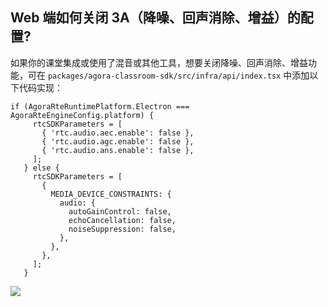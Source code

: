 ## Web 端如何关闭 3A（降噪、回声消除、增益）的配置?

如果你的课堂集成或使用了混音或其他工具，想要关闭降噪、回声消除、增益功能，可在 `packages/agora-classroom-sdk/src/infra/api/index.tsx` 中添加以下代码实现：

 ```tsx
 if (AgoraRteRuntimePlatform.Electron === AgoraRteEngineConfig.platform) {
      rtcSDKParameters = [
        { 'rtc.audio.aec.enable': false },
        { 'rtc.audio.agc.enable': false },
        { 'rtc.audio.ans.enable': false },
      ];
    } else {
      rtcSDKParameters = [
        {
          MEDIA_DEVICE_CONSTRAINTS: {
            audio: {
              autoGainControl: false,
              echoCancellation: false,
              noiseSuppression: false,
            },
          },
        },
      ];
    }
```

![](https://web-cdn.agora.io/docs-files/1680084350900)

